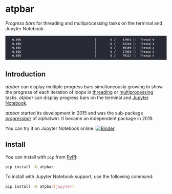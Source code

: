 # atpbar

_Progress bars_ for threading and multiprocessing tasks on the terminal and
Jupyter Notebook.

![Demo](demo.gif)

## Introduction

_atpbar_ can display multiple progress bars simultaneously growing to show the
progress of each iteration of loops in
[threading](https://docs.python.org/3/library/threading.html) or
[multiprocessing](https://docs.python.org/3/library/multiprocessing.html)
tasks. _atpbar_ can display progress bars on the terminal and [Jupyter
Notebook](https://jupyter.org/).

_atpbar_ started its development in 2015 and was the sub-package
[_progressbar_](https://github.com/alphatwirl/alphatwirl/tree/v0.22.0/alphatwirl/progressbar)
of alphatwirl. It became an independent package in 2019.

You can try it on Jupyter Notebook online:
[![Binder](https://mybinder.org/badge_logo.svg)](https://mybinder.org/v2/gh/alphatwirl/notebook-atpbar-001/master?filepath=atpbar.ipynb)

## Install

You can install with `pip` from [PyPI](https://pypi.org/project/atpbar/):

```bash
pip install -U atpbar
```

To install with Jupyter Notebook support, use the following command:

```bash
pip install -U atpbar[jupyter]
```
